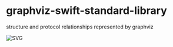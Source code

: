 # graphviz-swift-standard-library
structure and protocol relationships represented by graphviz

![SVG](https://thatseeyou.github.io/graphviz-swift-standard-library/swift.svg)
